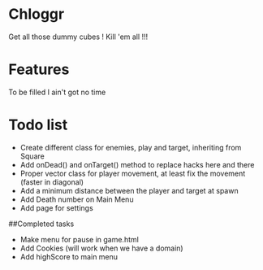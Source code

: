 Chloggr
=======

Get all those dummy cubes ! Kill 'em all !!!

Features
========

To be filled I ain't got no time

Todo list
=========

* Create different class for enemies, play and target, inheriting from Square
* Add onDead() and onTarget() method to replace hacks here and there
* Proper vector class for player movement, at least fix the movement (faster in diagonal)
* Add a minimum distance between the player and target at spawn
* Add Death number on Main Menu
* Add page for settings

##Completed tasks
* Make menu for pause in game.html
* Add Cookies (will work when we have a domain)
* Add highScore to main menu